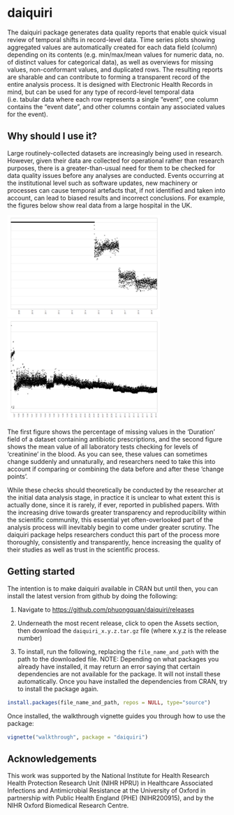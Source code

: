 
<!-- README.md is generated from README.Rmd. Please edit that file -->

# daiquiri

The daiquiri package generates data quality reports that enable quick
visual review of temporal shifts in record-level data. Time series plots
showing aggregated values are automatically created for each data field
(column) depending on its contents (e.g. min/max/mean values for numeric
data, no. of distinct values for categorical data), as well as overviews
for missing values, non-conformant values, and duplicated rows. The
resulting reports are sharable and can contribute to forming a
transparent record of the entire analysis process. It is designed with
Electronic Health Records in mind, but can be used for any type of
record-level temporal data (i.e. tabular data where each row represents
a single “event”, one column contains the “event date”, and other
columns contain any associated values for the event).

## Why should I use it?

Large routinely-collected datasets are increasingly being used in
research. However, given their data are collected for operational rather
than research purposes, there is a greater-than-usual need for them to
be checked for data quality issues before any analyses are conducted.
Events occurring at the institutional level such as software updates,
new machinery or processes can cause temporal artefacts that, if not
identified and taken into account, can lead to biased results and
incorrect conclusions. For example, the figures below show real data
from a large hospital in the UK.

<img src="man/figures/antibiotics_day_DurationEnteredByPrescriber_missing_perc.png" width="350" /><img src="man/figures/bchem_creatinine_day_Value_mean.png" width="350" />

The first figure shows the percentage of missing values in the
‘Duration’ field of a dataset containing antibiotic prescriptions, and
the second figure shows the mean value of all laboratory tests checking
for levels of ‘creatinine’ in the blood. As you can see, these values
can sometimes change suddenly and unnaturally, and researchers need to
take this into account if comparing or combining the data before and
after these ‘change points’.

While these checks should theoretically be conducted by the researcher
at the initial data analysis stage, in practice it is unclear to what
extent this is actually done, since it is rarely, if ever, reported in
published papers. With the increasing drive towards greater transparency
and reproducibility within the scientific community, this essential yet
often-overlooked part of the analysis process will inevitably begin to
come under greater scrutiny. The daiquiri package helps researchers
conduct this part of the process more thoroughly, consistently and
transparently, hence increasing the quality of their studies as well as
trust in the scientific process.

## Getting started

The intention is to make daiquiri available in CRAN but until then, you
can install the latest version from github by doing the following:

1.  Navigate to <https://github.com/phuongquan/daiquiri/releases>

2.  Underneath the most recent release, click to open the Assets
    section, then download the `daiquiri_x.y.z.tar.gz` file (where x.y.z
    is the release number)

3.  To install, run the following, replacing the `file_name_and_path`
    with the path to the downloaded file. NOTE: Depending on what
    packages you already have installed, it may return an error saying
    that certain dependencies are not available for the package. It will
    not install these automatically. Once you have installed the
    dependencies from CRAN, try to install the package again.

``` r
install.packages(file_name_and_path, repos = NULL, type="source")
```

Once installed, the walkthrough vignette guides you through how to use
the package:

``` r
vignette("walkthrough", package = "daiquiri")
```

## Acknowledgements

This work was supported by the National Institute for Health Research
Health Protection Research Unit (NIHR HPRU) in Healthcare Associated
Infections and Antimicrobial Resistance at the University of Oxford in
partnership with Public Health England (PHE) (NIHR200915), and by the
NIHR Oxford Biomedical Research Centre.
